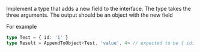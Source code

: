 Implement a type that adds a new field to the interface. The type takes the three arguments. The output should be an object with the new field
  
  For example
  
  ```ts
  type Test = { id: '1' }
  type Result = AppendToObject<Test, 'value', 4> // expected to be { id: '1', value: 4 }
  ```
